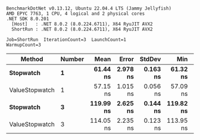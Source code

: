 ```

BenchmarkDotNet v0.13.12, Ubuntu 22.04.4 LTS (Jammy Jellyfish)
AMD EPYC 7763, 1 CPU, 4 logical and 2 physical cores
.NET SDK 8.0.201
  [Host]   : .NET 8.0.2 (8.0.224.6711), X64 RyuJIT AVX2
  ShortRun : .NET 8.0.2 (8.0.224.6711), X64 RyuJIT AVX2

Job=ShortRun  IterationCount=3  LaunchCount=1  
WarmupCount=3  

```
| Method         | Number | Mean      | Error    | StdDev   | Min       | Max       | Gen0   | Allocated |
|--------------- |------- |----------:|---------:|---------:|----------:|----------:|-------:|----------:|
| **Stopwatch**      | **1**      |  **61.44 ns** | **2.978 ns** | **0.163 ns** |  **61.32 ns** |  **61.62 ns** | **0.0005** |      **40 B** |
| ValueStopwatch | 1      |  57.15 ns | 1.015 ns | 0.056 ns |  57.09 ns |  57.21 ns |      - |         - |
| **Stopwatch**      | **3**      | **119.99 ns** | **2.625 ns** | **0.144 ns** | **119.82 ns** | **120.09 ns** | **0.0005** |      **40 B** |
| ValueStopwatch | 3      | 114.05 ns | 2.235 ns | 0.123 ns | 113.95 ns | 114.18 ns |      - |         - |
